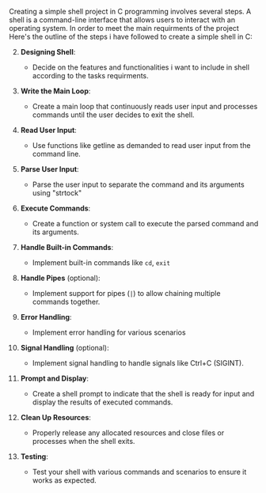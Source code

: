 Creating a simple shell project in C programming involves several steps.
A shell is a command-line interface that allows users to interact with 
an operating system. 
In order to meet the main requirments of the project
Here's the outline of the steps i have followed to
create a simple shell in C:

2. **Designing Shell**:
   - Decide on the features and functionalities i want to include in 
   shell according to the tasks requirments.
3. **Write the Main Loop**:
   - Create a main loop that continuously reads user input and processes
   commands until the user decides to exit the shell.

4. **Read User Input**:
   - Use functions like getline as demanded to read user input from the
   command line.

5. **Parse User Input**:
   - Parse the user input to separate the command and its arguments
   using "strtock"
6. **Execute Commands**:
   - Create a function or system call to execute the parsed command
   and its arguments.
7. **Handle Built-in Commands**:
   - Implement built-in commands like `cd`, `exit`

8. **Handle Pipes** (optional):
   - Implement support for pipes (`|`) to allow chaining multiple
   commands together.

9. **Error Handling**:
    - Implement error handling for various scenarios
10. **Signal Handling** (optional):
    - Implement signal handling to handle signals like Ctrl+C (SIGINT).

11. **Prompt and Display**:
    - Create a shell prompt to indicate that the shell is ready for input
    and display the results of executed commands.

12. **Clean Up Resources**:
    - Properly release any allocated resources and close files or processes
    when the shell exits.

13. **Testing**:
    - Test your shell with various commands and scenarios to ensure it
    works as expected.
